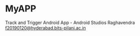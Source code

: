 # MyAPP
Track and Trigger Android App - Android Studios
Raghavendra f20190120@hyderabad.bits-pilani.ac.in
